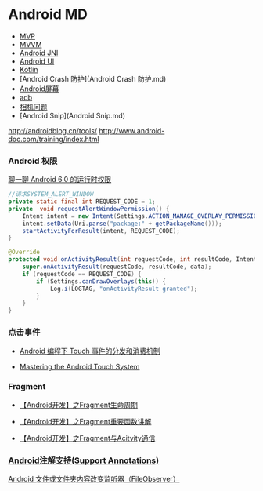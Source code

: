 # Android MD
* [MVP](mvp.md)
* [MVVM](MVVM.md)
* [Android JNI](Android_JNI.md)
* [Android UI](Android_UI.md)
* [Kotlin](Kotlin.md)
* [Android Crash 防护](Android Crash 防护.md)
* [Android屏幕](Android屏幕.md)
* [adb](adb.md)
* [相机问题](相机问题.md)
* [Android Snip](Android Snip.md)

http://androidblog.cn/tools/
http://www.android-doc.com/training/index.html

### Android 权限
[聊一聊 Android 6.0 的运行时权限](https://blog.coding.net/blog/understanding-marshmallow-runtime-permission)

```java
//请求SYSTEM_ALERT_WINDOW
private static final int REQUEST_CODE = 1;
private  void requestAlertWindowPermission() {
    Intent intent = new Intent(Settings.ACTION_MANAGE_OVERLAY_PERMISSION);
    intent.setData(Uri.parse("package:" + getPackageName()));
    startActivityForResult(intent, REQUEST_CODE);
}

@Override
protected void onActivityResult(int requestCode, int resultCode, Intent data) {
    super.onActivityResult(requestCode, resultCode, data);
    if (requestCode == REQUEST_CODE) {
        if (Settings.canDrawOverlays(this)) {
            Log.i(LOGTAG, "onActivityResult granted");
        }
    }
}
```

### 点击事件

* [Android 编程下 Touch 事件的分发和消费机制](http://www.cnblogs.com/sunzn/archive/2013/05/10/3064129.html)

* [Mastering the Android Touch System](http://files.cnblogs.com/files/sunzn/PRE_andevcon_mastering-the-android-touch-system.pdf)

### Fragment
* [【Android开发】之Fragment生命周期](http://www.cnblogs.com/getherBlog/p/3945052.html)

* [【Android开发】之Fragment重要函数讲解](http://www.cnblogs.com/getherBlog/p/3946449.html)

* [【Android开发】之Fragment与Acitvity通信](http://www.cnblogs.com/getherBlog/p/3949171.html)

### [Android注解支持(Support Annotations)](http://www.flysnow.org/2015/08/13/android-tech-docs-support-annotations.html)


[Android 文件或文件夹内容改变监听器（FileObserver）](http://www.cnblogs.com/sishuiliuyun/articles/3174098.html)

